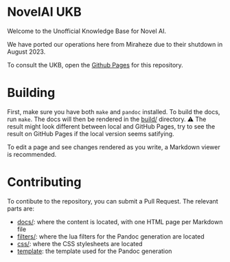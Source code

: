 # NovelAI UKB
Welcome to the Unofficial Knowledge Base for Novel AI.

We have ported our operations here from Miraheze due to their shutdown in August 2023.

To consult the UKB, open the [Github Pages](https://tapwavezodiac.github.io/novelaiUKB/) for this repository.

# Building
First, make sure you have both `make` and `pandoc` installed.
To build the docs, run `make`. The docs will then be rendered in the [build/](build/) directory. :warning: The result might look different between local and GitHub Pages, try to see the result on GitHub Pages if the local version seems satifying.

To edit a page and see changes rendered as you write, a Markdown viewer is recommended.

# Contributing
To contibute to the repository, you can submit a Pull Request. The relevant parts are:
* [docs/](docs/): where the content is located, with one HTML page per Markdown file
* [filters/](filters/): where the lua filters for the Pandoc generation are located
* [css/](css/): where the CSS stylesheets are located
* [template](template.html5): the template used for the Pandoc generation
